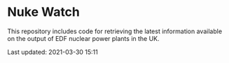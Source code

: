 # Nuke Watch

This repository includes code for retrieving the latest information available on the output of EDF nuclear power plants in the UK.

Last updated: 2021-03-30 15:11